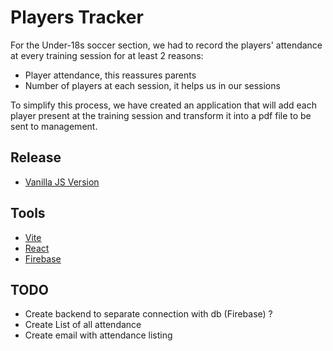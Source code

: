 # Players Tracker

For the Under-18s soccer section, we had to record the players' attendance at every training session for at least 2 reasons:

- Player attendance, this reassures parents
- Number of players at each session, it helps us in our sessions

To simplify this process, we have created an application that will add each player present at the training session and transform it into a pdf file to be sent to management.

## Release

- [Vanilla JS Version](https://github.com/vanaklay/players-tracker)

## Tools

- [Vite](https://vitejs.dev/guide/)
- [React](https://react.dev/)
- [Firebase](https://firebase.google.com/)

## TODO

- Create backend to separate connection with db (Firebase) ?
- Create List of all attendance
- Create email with attendance listing
